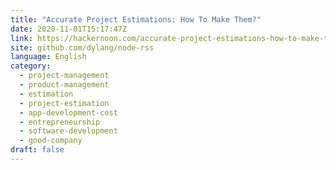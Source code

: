 ```yaml
---
title: "Accurate Project Estimations: How To Make Them?"
date: 2020-11-01T15:17:47Z
link: https://hackernoon.com/accurate-project-estimations-how-to-make-them-6v193z4a?source=rss&utm_medium=RSS&utm_source=news.12bit.vn
site: github.com/dylang/node-rss
language: English
category:
  - project-management
  - product-management
  - estimation
  - project-estimation
  - app-development-cost
  - entrepreneurship
  - software-development
  - good-company
draft: false
---
```

